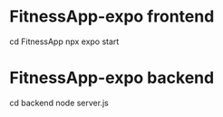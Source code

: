 ﻿# FitnessApp-expo frontend
cd FitnessApp
npx expo start

# FitnessApp-expo backend
cd backend
node server.js
